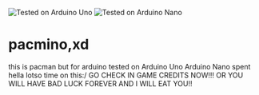 ![Tested on Arduino Uno](https://img.shields.io/badge/Tested%20on-Arduino%20Uno-blue)
![Tested on Arduino Nano](https://img.shields.io/badge/Tested%20on-Arduino%20Nano-green)

# pacmino,xd
this is pacman but for arduino
tested on
Arduino Uno
Arduino Nano
spent hella lotso time on this:/
GO CHECK IN GAME CREDITS NOW!!!
OR YOU WILL HAVE BAD LUCK FOREVER AND I WILL EAT YOU!!
